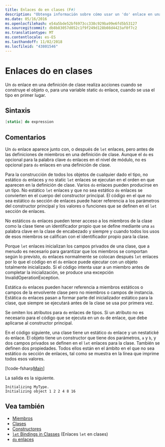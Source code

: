 ```yaml
---
title: Enlaces do en clases (F#)
description: "Obtenga información sobre cómo usar un 'do' enlace en una definición de clase, que realiza acciones cuando se construye el objeto o cuando se utiliza primero el tipo de F #."
ms.date: 05/16/2016
ms.openlocfilehash: e54a5bde52bf6973cc338c929ba99e6fd5b53127
ms.sourcegitcommit: db8b83057d052c1f9f249d128b08d4423af0f7c2
ms.translationtype: MT
ms.contentlocale: es-ES
ms.lasthandoff: 11/02/2018
ms.locfileid: "43801546"
---
```

# <a name="do-bindings-in-classes"></a>Enlaces do en clases

Un `do` enlace en una definición de clase realiza acciones cuando se construye el objeto o, para una variable static `do` enlace, cuando se usa el tipo en primer lugar.

## <a name="syntax"></a>Sintaxis

```fsharp
[static] do expression
```

## <a name="remarks"></a>Comentarios

Un `do` enlace aparece junto con, o después de `let` enlaces, pero antes de las definiciones de miembros en una definición de clase. Aunque el `do` es opcional para la palabra clave `do` enlaces en el nivel de módulo, no es opcional para `do` enlaces en una definición de clase.

Para la construcción de todos los objetos de cualquier dado el tipo, no estático `do` enlaces y no static `let` enlaces se ejecutan en el orden en que aparecen en la definición de clase. Varios `do` enlaces pueden producirse en un tipo. No estático `let` enlaces y que no sea estático `do` enlaces se convierten en el cuerpo del constructor principal. El código en el que no sea estático `do` sección de enlaces puede hacer referencia a los parámetros del constructor principal y los valores o funciones que se definen en el `let` sección de enlaces.

No estáticos `do` enlaces pueden tener acceso a los miembros de la clase como la clase tiene un identificador propio que se define mediante una `as` palabra clave en la clase de encabezado y siempre y cuando todos los usos de esos miembros se califican con el identificador propio para la clase.

Porque `let` enlaces inicializan los campos privados de una clase, que a menudo es necesario para garantizar que los miembros se comportan según lo previsto, `do` enlaces normalmente se colocan después `let` enlaces por lo que el código en el `do` enlace puede ejecutar con un objeto totalmente inicializado. Si el código intenta usar a un miembro antes de completar la inicialización, se produce una excepción InvalidOperationException.

Estática `do` enlaces pueden hacer referencia a miembros estáticos o campos de la envolvente clase pero no miembros o campos de instancia. Estática `do` enlaces pasan a formar parte del inicializador estático para la clase, que siempre se ejecutará antes de la clase se usa por primera vez.

Se omiten los atributos para `do` enlaces de tipos. Si un atributo no es necesario para el código que se ejecuta en un `do` de enlace, que debe aplicarse al constructor principal.

En el código siguiente, una clase tiene un estático `do` enlace y un nestatické `do` enlace. El objeto tiene un constructor que tiene dos parámetros, `a` y `b`, y dos campos privados se definen en el `let` enlaces para la clase. También se definen dos propiedades. Todos ellos están en el ámbito en el que no sea estático `do` sección de enlaces, tal como se muestra en la línea que imprime todos esos valores.

[!code-fsharp[Main](../../../../samples/snippets/fsharp/lang-ref-1/snippet3101.fs)]

La salida es la siguiente.

```console
Initializing MyType.
Initializing object 1 2 2 4 8 16
```

## <a name="see-also"></a>Vea también

- [Miembros](index.md)
- [Clases](../classes.md)
- [Constructores](constructors.md)
- [`let` Bindings in Classes](let-bindings-in-classes.md) (Enlaces `let` en clases)
- [`do` enlaces](../functions/do-Bindings.md)
